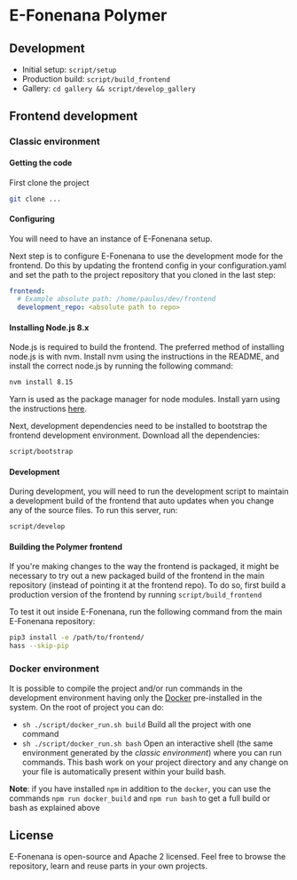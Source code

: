 # E-Fonenana Polymer

## Development

- Initial setup: `script/setup`
- Production build: `script/build_frontend`
- Gallery: `cd gallery && script/develop_gallery`

## Frontend development

### Classic environment

#### Getting the code

First clone the project

```bash
git clone ...
```

#### Configuring

You will need to have an instance of E-Fonenana setup.

Next step is to configure E-Fonenana to use the development mode for the frontend. Do this by updating the frontend config in your configuration.yaml and set the path to the project repository that you cloned in the last step:

```yaml
frontend:
  # Example absolute path: /home/paulus/dev/frontend
  development_repo: <absolute path to repo>
```

#### Installing Node.js 8.x

Node.js is required to build the frontend. The preferred method of installing node.js is with nvm. Install nvm using the instructions in the README, and install the correct node.js by running the following command:

```bash
nvm install 8.15
```

Yarn is used as the package manager for node modules. Install yarn using the instructions [here](https://yarnpkg.com/en/docs/install).

Next, development dependencies need to be installed to bootstrap the frontend development environment. Download all the dependencies:

```bash
script/bootstrap
```

#### Development

During development, you will need to run the development script to maintain a development build of the frontend that auto updates when you change any of the source files. To run this server, run:

```bash
script/develop
```

#### Building the Polymer frontend

If you're making changes to the way the frontend is packaged, it might be necessary to try out a new packaged build of the frontend in the main repository (instead of pointing it at the frontend repo). To do so, first build a production version of the frontend by running `script/build_frontend`

To test it out inside E-Fonenana, run the following command from the main E-Fonenana repository:

```bash
pip3 install -e /path/to/frontend/
hass --skip-pip
```

### Docker environment

It is possible to compile the project and/or run commands in the development environment having only the [Docker](https://www.docker.com) pre-installed in the system. On the root of project you can do:

- `sh ./script/docker_run.sh build` Build all the project with one command
- `sh ./script/docker_run.sh bash` Open an interactive shell (the same environment generated by the _classic environment_) where you can run commands. This bash work on your project directory and any change on your file is automatically present within your build bash.

**Note**: if you have installed `npm` in addition to the `docker`, you can use the commands `npm run docker_build` and `npm run bash` to get a full build or bash as explained above

## License

E-Fonenana is open-source and Apache 2 licensed. Feel free to browse the repository, learn and reuse parts in your own projects.
